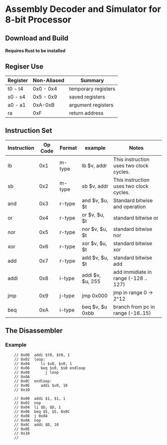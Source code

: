# **Assembly Decoder and Simulator for 8-bit Processor**
## **Download and Build**

#### Requires Rust to be installed

## **Regiser Use**
|Register|Non-Aliased|Summary|
|---|---|---|
|t0 - t4|0x0 - 0x4|temporary registers|
|s0 - s4|0x5 - 0x9|saved registers|
|a0 - a1| 0xA-0xB| argument registers|
|ra|0xF|return address|

## **Instruction Set**

|Instruction|Op Code|Format|example|Notes|
|----|-----|------|-----|---|
|lb|0x1|m-type| lb $v, addr| This instruction uses two clock cycles.
|sb|0x2|m-type| sb $v, addr| This instruction uses two clock cycles.
|and|0x3|r-type| and $v, $u, $t| Standard bitwise and operation
|or|0x4|r-type|or $v, $u, $t| standard bitwise or
|nor|0x5|r-type|nor $v, $u, $t| standard bitwise nor
|xor|0x6|r-type|xor $v, $u, $t| standard bitwise xor
|add|0x7|r-type|add $v, $u, $t| standard bitwise add
|addi|0x8|i-type|addi $v, $u, 255| add immidiate in range (-128 .. 127)
|jmp|0x9|j-type|jmp 0x000| jmp in range 0 -> 2^12
|beq|0xA|i-type|beq $v, $u 0xbb| branch from pc in range (-16..15)


## **The Disassembler**
### Example
        
        // 0x00  addi $t0, $t0, 1
        // 0x02  loop:
        // 0x04     li $v0, $v0, 1
        // 0x06     beq $s0, $s0 endloop
        // 0x08       j loop
        // 0x0A
        // 0x0C  endloop:
        // 0x0E     addi $v0, 10
        // 0x10     

        // 0x00  addi $1, $1, 1
        // 0x02  nop
        // 0x04  li $D, $D, 1
        // 0x06  beq $5, $5, 0x0C
        // 0x08  j 0x04
        // 0x0A  nop
        // 0x0C  addi $D, 10
        // 0x0E 
        // 0x10
        //
